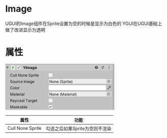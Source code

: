 # Image

UGUI的Image组件在Sprite设置为空的时候是显示为白色的 YGUI在UGUI基础上做了改进显示为透明

# 属性
![Image](images/image.png)

|属性|功能|
|---|---|
|Cull None Sprite|勾选之后如果Sprite为空则不渲染|
